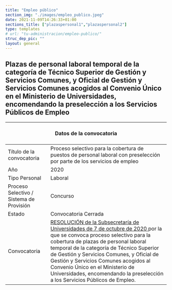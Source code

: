 ```yaml
---
title: "Empleo público"
section_img: "./images/empleo_publico.jpeg"
date: 2021-11-09T14:26:33+01:00
sections_title: ["plazaspersonal1","plazaspersonal2"]
type: templates
# url: "tu-administracion/empleo-publico/"
struc_dep_pic: ""
layout: general
---
```

## Plazas de personal laboral temporal de la categoría de Técnico Superior de Gestión y Servicios Comunes, y Oficial de Gestión y Servicios Comunes acogidos al Convenio Único en el Ministerio de Universidades, encomendando la preselección a los Servicios Públicos de Empleo   

<section class="tabla_custom">
    <article>
      <div class="container cnt_xl">
        <div class="row">
          <div class="col-12 table-responsive">
            <table id="demTable" class="table">
				<thead>
					<tr>
                  <th colspan=2>
					<br><center>Datos de la convocatoria</center>&nbsp;</th>
                </tr>
              </thead>
              <tbody>
                <tr>
			<td>Título de la convocatoria</td>
			<td>Proceso selectivo para la cobertura de puestos de personal laboral con preselección por parte de los servicios de empleo</td>
		</tr>
		<tr>
			<td>Año</td>
			<td>2020</td>
		</tr>
		<tr>
			<td>Tipo Personal</td>
			<td>Laboral</td>
		</tr>
		<tr>
			<td>Proceso Selectivo / Sistema de Provisión</td>
			<td>Concurso</td>
		</tr>
<tr>
			<td>Estado</td>
			<td>Convocatoria Cerrada</td>
</tr>
<tr>
			<td>Convocatoria</td>
			<td>	
			<a href="{{<siteurl>}}documentos/PDF/convocatoria_20201001.pdf" target="_blank">RESOLUCIÓN de la Subsecretaría de Universidades de 7 de octubre de 2020 <i class='fas fa-external-link-alt'></i></a> por la que se convoca proceso selectivo para la cobertura de plazas de personal laboral temporal de la categoría de Técnico Superior de Gestión y Servicios Comunes, y Oficial de Gestión y Servicios Comunes acogidos al Convenio Único en el Ministerio de Universidades, encomendando la preselección a los Servicios Públicos de Empleo.</td>
		</tr>
            </table>
          </div>
        </div>
      </div>
    </article>
  </section>